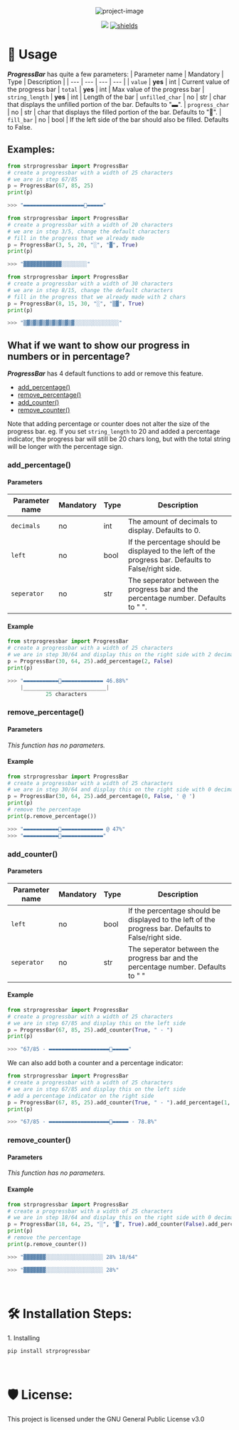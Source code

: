 <p align="center"><img src="https://socialify.git.ci/SDeVuyst/strprogressbar/image?description=1&font=Bitter&language=1&name=1&owner=1&pattern=Plus&theme=Dark" alt="project-image"></p>

<p align="center">
<a href='https://github.com/SDeVuyst/strprogressbar/issues'><img src="https://img.shields.io/github/issues/SDeVuyst/strprogressbar.svg"></a>
<a href="https://github.com/SDeVuyst/strprogressbar/blob/main/LICENSE"><img src="https://img.shields.io/badge/License-GPLv3-blue.svg" alt="shields"></a>
</p>

<h1>🚀 Usage</h1>

**_ProgressBar_** has quite a few parameters:
| Parameter name | Mandatory | Type | Description |
| --- | --- | --- | --- |
| `value` | **yes** | int | Current value of the progress bar
| `total` | **yes** | int | Max value of the progress bar
| `string_length` | **yes** | int | Length of the bar
| `unfilled_char` | no | str | char that displays the unfilled portion of the bar. Defaults to "▬".
| `progress_char` | no | str | char that displays the filled portion of the bar. Defaults to "🔘".
| `fill_bar` | no | bool | If the left side of the bar should also be filled. Defaults to False.

<h2>Examples: </h2>


```python
from strprogressbar import ProgressBar
# create a progressbar with a width of 25 characters
# we are in step 67/85
p = ProgressBar(67, 85, 25)
print(p)

>>> "▬▬▬▬▬▬▬▬▬▬▬▬▬▬▬▬▬▬▬🔘▬▬▬▬▬"
```
```python
from strprogressbar import ProgressBar
# create a progressbar with a width of 20 characters
# we are in step 3/5, change the default characters
# fill in the progress that we already made
p = ProgressBar(3, 5, 20, "░", "▓", True)
print(p)

>>> "▓▓▓▓▓▓▓▓▓▓▓▓░░░░░░░░"
```
```python
from strprogressbar import ProgressBar
# create a progressbar with a width of 30 characters
# we are in step 8/15, change the default characters
# fill in the progress that we already made with 2 chars
p = ProgressBar(8, 15, 30, "░", "▒▓", True)
print(p)

>>> "▒▓▒▓▒▓▒▓▒▓▒▓▒▓▒▓░░░░░░░░░░░░░░"
```

<h2>What if we want to show our progress in numbers or in percentage?</h2>

**_ProgressBar_** has 4 default functions to add or remove this feature.

- [add_percentage()](#add_percentage())
- [remove_percentage()](#remove_percentage())
- [add_counter()](#add_counter())
- [remove_counter()](#remove_counter())

Note that adding percentage or counter does not alter the size of the progress bar. eg. If you set `string_length` to 20 and added a percentage indicator, the progress bar will still be 20 chars long, but with the total string will be longer with the percentage sign. 

<h3>add_percentage()</h3>
<h4>Parameters</h4>

| Parameter name | Mandatory | Type | Description |
| --- | --- | --- | --- |
| `decimals` | no | int | The amount of decimals to display. Defaults to 0.
| `left` | no | bool | If the percentage should be displayed to the left of the progress bar. Defaults to False/right side.
| `seperator` | no | str | The seperator between the progress bar and the percentage number. Defaults to " ".

<h4>Example</h4>

```python
from strprogressbar import ProgressBar
# create a progressbar with a width of 25 characters
# we are in step 30/64 and display this on the right side with 2 decimals
p = ProgressBar(30, 64, 25).add_percentage(2, False)
print(p)

>>> "▬▬▬▬▬▬▬▬▬▬▬🔘▬▬▬▬▬▬▬▬▬▬▬▬▬ 46.88%"
    |__________________________|
            25 characters
```

<h3>remove_percentage()</h3>
<h4>Parameters</h4>

*This function has no parameters.*

<h4>Example</h4>

```python
from strprogressbar import ProgressBar
# create a progressbar with a width of 25 characters
# we are in step 30/64 and display this on the right side with 0 decimals
p = ProgressBar(30, 64, 25).add_percentage(0, False, ' @ ')
print(p)
# remove the percentage
print(p.remove_percentage())

>>> "▬▬▬▬▬▬▬▬▬▬▬🔘▬▬▬▬▬▬▬▬▬▬▬▬▬ @ 47%"
>>> "▬▬▬▬▬▬▬▬▬▬▬🔘▬▬▬▬▬▬▬▬▬▬▬▬▬"
```

<h3>add_counter()</h3>
<h4>Parameters</h4>

| Parameter name | Mandatory | Type | Description |
| --- | --- | --- | --- |
| `left` | no | bool | If the percentage should be displayed to the left of the progress bar. Defaults to False/right side.
| `seperator` | no | str |The seperator between the progress bar and the percentage number. Defaults to " "

<h4>Example</h4>

```python
from strprogressbar import ProgressBar
# create a progressbar with a width of 25 characters
# we are in step 67/85 and display this on the left side
p = ProgressBar(67, 85, 25).add_counter(True, " - ")
print(p)

>>> "67/85 - ▬▬▬▬▬▬▬▬▬▬▬▬▬▬▬▬▬▬▬🔘▬▬▬▬▬"
```
We can also add both a counter and a percentage indicator:
```python
from strprogressbar import ProgressBar
# create a progressbar with a width of 25 characters
# we are in step 67/85 and display this on the left side
# add a percentage indicator on the right side
p = ProgressBar(67, 85, 25).add_counter(True, " - ").add_percentage(1, False, " - ")
print(p)

>>> "67/85 - ▬▬▬▬▬▬▬▬▬▬▬▬▬▬▬▬▬▬▬🔘▬▬▬▬▬ - 78.8%"
```

<h3>remove_counter()</h3>
<h4>Parameters</h4>

*This function has no parameters.*

<h4>Example</h4>

```python
from strprogressbar import ProgressBar
# create a progressbar with a width of 25 characters
# we are in step 18/64 and display this on the right side with 0 decimals
p = ProgressBar(18, 64, 25, "░", "▓", True).add_counter(False).add_percentage()
print(p)
# remove the percentage
print(p.remove_counter())

>>> "▓▓▓▓▓▓▓░░░░░░░░░░░░░░░░░░ 28% 18/64"

>>> "▓▓▓▓▓▓▓░░░░░░░░░░░░░░░░░░ 28%"
```
  
<br>
<h1>🛠️ Installation Steps:</h1>

<p>1. Installing</p>

```
pip install strprogressbar
```
<br>
<h1>🛡️ License:</h1>

This project is licensed under the GNU General Public License v3.0